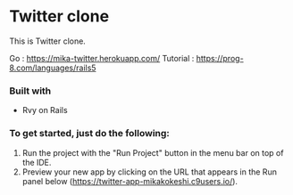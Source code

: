

# Twitter clone
  This is Twitter clone.

Go : https://mika-twitter.herokuapp.com/
Tutorial : https://prog-8.com/languages/rails5
  
### Built with
- Rvy on Rails

### To get started, just do the following:

1. Run the project with the "Run Project" button in the menu bar on top of the IDE.
2. Preview your new app by clicking on the URL that appears in the Run panel below (https://twitter-app-mikakokeshi.c9users.io/).





